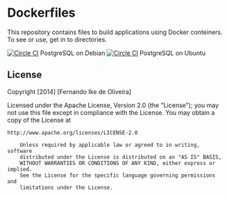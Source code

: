 # Dockerfiles

This repository contains files to build applications using Docker conteiners. To see or use, get in to directories.

[![Circle CI](https://circleci.com/gh/fike/docker-debian-pg.svg?style=svg)](https://circleci.com/gh/fike/docker-debian-pg) PostgreSQL on Debian
[![Circle CI](https://circleci.com/gh/fike/docker-ubuntu-pg.svg?style=svg)](https://circleci.com/gh/fike/docker-ubuntu-pg) PostgreSQL on Ubuntu


## License

Copyright [2014] [Fernando Ike de Oliveira]

Licensed under the Apache License, Version 2.0 (the "License");
you may not use this file except in compliance with the License.
You may obtain a copy of the License at

    http://www.apache.org/licenses/LICENSE-2.0

		Unless required by applicable law or agreed to in writing, software
		distributed under the License is distributed on an "AS IS" BASIS,
		WITHOUT WARRANTIES OR CONDITIONS OF ANY KIND, either express or implied.
		See the License for the specific language governing permissions and
		limitations under the License.
